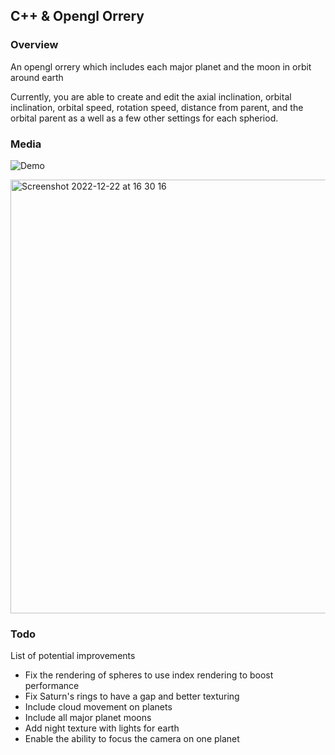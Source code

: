 ## C++ & Opengl Orrery

### Overview
An opengl orrery which includes each major planet and the moon in orbit around earth

Currently, you are able to create and edit the axial inclination, orbital inclination, orbital speed, rotation speed, distance from parent, and the orbital parent as a well as a few other settings for each spheriod.

### Media
![Demo](https://user-images.githubusercontent.com/57464533/209248076-dfbde800-7b09-43df-8c79-f641a0b9297f.GIF)

<img width="694" alt="Screenshot 2022-12-22 at 16 30 16" src="https://user-images.githubusercontent.com/57464533/209244942-53be3451-0ef7-4832-8b5a-631032356cc7.png">

### Todo
List of potential improvements
* Fix the rendering of spheres to use index rendering to boost performance
* Fix Saturn's rings to have a gap and better texturing
* Include cloud movement on planets
* Include all major planet moons
* Add night texture with lights for earth
* Enable the ability to focus the camera on one planet
